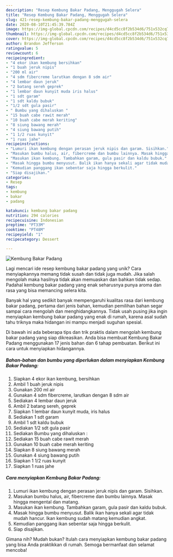 ```yaml
---
description: "Resep Kembung Bakar Padang, Menggugah Selera"
title: "Resep Kembung Bakar Padang, Menggugah Selera"
slug: 421-resep-kembung-bakar-padang-menggugah-selera
date: 2020-08-10T21:45:39.784Z
image: https://img-global.cpcdn.com/recipes/d4cd5cc8f2b534d6/751x532cq70/kembung-bakar-padang-foto-resep-utama.jpg
thumbnail: https://img-global.cpcdn.com/recipes/d4cd5cc8f2b534d6/751x532cq70/kembung-bakar-padang-foto-resep-utama.jpg
cover: https://img-global.cpcdn.com/recipes/d4cd5cc8f2b534d6/751x532cq70/kembung-bakar-padang-foto-resep-utama.jpg
author: Brandon Jefferson
ratingvalue: 5
reviewcount: 6
recipeingredient:
- "4 ekor ikan kembung bersihkan"
- "1 buah jeruk nipis"
- "200 ml air"
- "4 sdm fibercreme larutkan dengan 8 sdm air"
- "4 lembar daun jeruk"
- "2 batang sereh geprek"
- "1 lembar daun kunyit muda iris halus"
- "1 sdt garam"
- "1 sdt kaldu bubuk"
- "1/2 sdt gula pasir"
- " Bumbu yang dihaluskan "
- "15 buah cabe rawit merah"
- "10 buah cabe merah keriting"
- "8 siung bawang merah"
- "4 siung bawang putih"
- "1 1/2 ruas kunyit"
- "1 ruas jahe"
recipeinstructions:
- "Lumuri ikan kembung dengan perasan jeruk nipis dan garam. Sisihkan."
- "Masukan bumbu halus, air, fibercreme dan bumbu lainnya. Masak hingga mengental dan matang."
- "Masukan ikan kembung. Tambahkan garam, gula pasir dan kaldu bubuk."
- "Masak hingga bumbu menyusut. Balik ikan hanya sekali agar tidak mudah hancur. Ikan kembung sudah matang kemudian angkat."
- "Kemudian panggang ikan sebentar saja hingga berkulit."
- "Siap disajikan."
categories:
- Resep
tags:
- kembung
- bakar
- padang

katakunci: kembung bakar padang 
nutrition: 294 calories
recipecuisine: Indonesian
preptime: "PT33M"
cooktime: "PT48M"
recipeyield: "1"
recipecategory: Dessert

---
```



![Kembung Bakar Padang](https://img-global.cpcdn.com/recipes/d4cd5cc8f2b534d6/751x532cq70/kembung-bakar-padang-foto-resep-utama.jpg)

Lagi mencari ide resep kembung bakar padang yang unik? Cara menyiapkannya memang tidak susah dan tidak juga mudah. Jika salah mengolah maka hasilnya tidak akan memuaskan dan bahkan tidak sedap. Padahal kembung bakar padang yang enak seharusnya punya aroma dan rasa yang bisa memancing selera kita.



Banyak hal yang sedikit banyak mempengaruhi kualitas rasa dari kembung bakar padang, pertama dari jenis bahan, kemudian pemilihan bahan segar sampai cara mengolah dan menghidangkannya. Tidak usah pusing jika ingin menyiapkan kembung bakar padang yang enak di rumah, karena asal sudah tahu triknya maka hidangan ini mampu menjadi suguhan spesial.


Di bawah ini ada beberapa tips dan trik praktis dalam mengolah kembung bakar padang yang siap dikreasikan. Anda bisa membuat Kembung Bakar Padang menggunakan 17 jenis bahan dan 6 tahap pembuatan. Berikut ini cara untuk menyiapkan hidangannya.

<!--inarticleads1-->

##### Bahan-bahan dan bumbu yang diperlukan dalam menyiapkan Kembung Bakar Padang:

1. Siapkan 4 ekor ikan kembung, bersihkan
1. Ambil 1 buah jeruk nipis
1. Gunakan 200 ml air
1. Gunakan 4 sdm fibercreme, larutkan dengan 8 sdm air
1. Sediakan 4 lembar daun jeruk
1. Ambil 2 batang sereh, geprek
1. Siapkan 1 lembar daun kunyit muda, iris halus
1. Sediakan 1 sdt garam
1. Ambil 1 sdt kaldu bubuk
1. Sediakan 1/2 sdt gula pasir
1. Sediakan  Bumbu yang dihaluskan :
1. Sediakan 15 buah cabe rawit merah
1. Gunakan 10 buah cabe merah keriting
1. Siapkan 8 siung bawang merah
1. Gunakan 4 siung bawang putih
1. Siapkan 1 1/2 ruas kunyit
1. Siapkan 1 ruas jahe




<!--inarticleads2-->

##### Cara menyiapkan Kembung Bakar Padang:

1. Lumuri ikan kembung dengan perasan jeruk nipis dan garam. Sisihkan.
1. Masukan bumbu halus, air, fibercreme dan bumbu lainnya. Masak hingga mengental dan matang.
1. Masukan ikan kembung. Tambahkan garam, gula pasir dan kaldu bubuk.
1. Masak hingga bumbu menyusut. Balik ikan hanya sekali agar tidak mudah hancur. Ikan kembung sudah matang kemudian angkat.
1. Kemudian panggang ikan sebentar saja hingga berkulit.
1. Siap disajikan.




Gimana nih? Mudah bukan? Itulah cara menyiapkan kembung bakar padang yang bisa Anda praktikkan di rumah. Semoga bermanfaat dan selamat mencoba!
